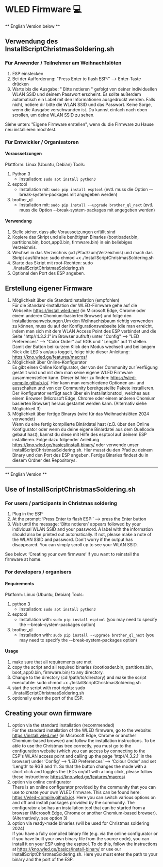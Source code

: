 # WLED Firmware 💻

** English Version below **

## Verwendung des InstallScriptChristmasSoldering.sh
### Für Anwender / Teilnehmer am Weihnachtslöten
1. ESP einstecken
2. Bei der Aufforderung: "Press Enter to flash ESP:" --> Enter-Taste drücken
3. Warte bis die Ausgabe: " Bitte notieren " gefolgt von deiner individuellen WLAN SSID und deinem Passwort erscheint. Es sollte außerdem automatisch ein Label mit den Informationen ausgedruckt werden. Falls nicht, notiere dir bitte die WLAN SSID und das Passwort.
Keine Sorge, wenn die Ausgabe verschwunden ist. Du kannst einfach nach oben scrollen, um deine WLAN SSID zu sehen.

Siehe unten: "Eigene Firmware erstellen", wenn du die Firmware zu Hause neu installieren möchtest.

### Für Entwickler / Organisatoren
#### Voraussetzungen
Plattform: Linux (Ubuntu, Debian)
Tools: 
1. Python 3
	- Installation: `sudo apt install python3`
2. esptool
	- Installation mit: `sudo pip install esptool` (evtl. muss die Option --break-system-packages mit angegeben werden)
3. brother_ql
   	- Installation mit: `sudo pip install --upgrade brother_ql_next` (evtl. muss die Option --break-system-packages mit angegeben werden)

#### Verwendung
1. Stelle sicher, dass alle Voraussetzungen erfüllt sind
2. Kopiere das Skript und alle benötigten Binaries (bootloader.bin, partitions.bin, boot_app0.bin, firmware.bin) in ein beliebiges Verzeichnis.
3. Wechsel in das Verzeichnis (cd /Pfad/zum/Verzeichnis) und mach das Skript ausführbar: sudo chmod +x ./InstallScriptChristmasSoldering.sh
4. Starte das Skript mit root-Rechten: sudo ./InstallScriptChristmasSoldering.sh
5. Optional den Port des ESP angeben.

## Erstellung eigener Firmware
1. Möglichkeit über die Standardinstallation (empfohlen) <br>
Für die Standard-Installation der WLED-Firmware gehe auf die Webseite: https://install.wled.me/ (in Microsoft Edge, Chrome oder einem anderen Chomium-basierten Browser) und folge den Installationsanweisungen.Um den Weihnachtsbaum richtig verwenden zu können, muss du auf der Konfigurationswebseite (die man erreicht, indem man sich mit dem WLAN Access Point des ESP verbindet und die Seite "http//4.3.2.1" im Browser aufruft) unter "Config" --> "LED Preferences" --> "Color Order" auf RGB und "Length" auf 11 stellen. Damit der Button bei kurzem Klick den Modus wechselt und bei langem Klick die LED's an/aus toggelt, folge bitte dieser Anleitung: https://kno.wled.ge/features/macros/
2. Möglichkeit über Online-Konfigurator <br>
Es gibt einen Online Konfigurator, der von der Community zur Verfügung gestellt wird und mit dem man seine eigene WLED Firmware zusammenstellen kann. Dieser ist hier zu finden: https://wled-compile.github.io/. Hier kann man verschiedene Optionen an- und ausschalten und von der Community bereitgestellte Pakete installieren. Der Konfigurator verfügt auch über ein Installationstool, welches aus einem Browser (Microsoft Edge, Chrome oder einem anderen Chomium basierten Browser) heraus gestartet werden kann. (Alternativ siehe Möglichkeit 3)
3. Möglichkeit über fertige Binarys (wird für das Weihnachtslöten 2024 verwendet) <br>
Wenn du eine fertig kompilierte Binärdatei hast (z.B. über den Online Konfigurator oder wenn du deine eigene Binärdatei aus dem Quellcode gebaut hast), kannst du diese mit Hilfe des esptool auf deinem ESP installieren. Folge dazu folgender Anleitung https://kno.wled.ge/basics/install-binary/ oder verwende unser InstallScriptChristmasSoldering.sh. Hier musst du den Pfad zu deinem Binary und den Port des ESP angeben. Fertige Binaries findest du in diesem Ordner des Repositorys.

---------------------------------------------------------------------------
** English Version **

## Use of InstallScriptChristmasSoldering.sh
### For users / participants in Christmas soldering
1. Plug in the ESP
2. At the prompt: ‘Press Enter to flash ESP:’ --> press the Enter button
3. Wait until the message: ‘Bitte notieren’ appears followed by your individual WLAN SSID and your password. A label with the information should also be printed out automatically. If not, please make a note of the WLAN SSID and password.
Don't worry if the output has disappeared. You can simply scroll up to see your WLAN SSID.

See below: ‘Creating your own firmware’ if you want to reinstall the firmware at home.

### For developers / organisers
#### Requirements
Platform: Linux (Ubuntu, Debian)
Tools: 
1. python 3
	- Installation: `sudo apt install python3`
2. esptool
	- Installation with: `sudo pip install esptool` (you may need to specify the --break-system-packages option)
3. brother_ql
   	- Installation with: `sudo pip install --upgrade brother_ql_next` (you may need to specify the --break-system-packages option)

#### Usage
1. make sure that all requirements are met
2. copy the script and all required binaries (bootloader.bin, partitions.bin, boot_app0.bin, firmware.bin) to any directory.
3. Change to the directory (cd /path/to/directory) and make the script executable: sudo chmod +x ./InstallScriptChristmasSoldering.sh
4. start the script with root rights: sudo ./InstallScriptChristmasSoldering.sh
5. optionally enter the port of the ESP. 

## Creating your own firmware
1. option via the standard installation (recommended) <br>
For the standard installation of the WLED firmware, go to the website: https://install.wled.me/ (in Microsoft Edge, Chrome or another Chomium-based browser) and follow the installation instructions. To be able to use the Christmas tree correctly, you must go to the configuration website (which you can access by connecting to the ESP's WLAN access point and calling up the page ‘http//4.3.2.1’ in the browser) under ‘Config’ --> ‘LED Preferences’ --> ‘Colour Order’ and set ‘Length’ to RGB and 11. So that the button changes the mode with a short click and toggles the LEDs on/off with a long click, please follow these instructions: https://kno.wled.ge/features/macros/
2. option via online configurator <br>
There is an online configurator provided by the community that you can use to create your own WLED firmware. This can be found here: https://wled-compile.github.io/. Here you can switch various options on and off and install packages provided by the community. The configurator also has an installation tool that can be started from a browser (Microsoft Edge, Chrome or another Chomium-based browser). (Alternatively, see option 3)
3. option via ready-made binaries (will be used for Christmas soldering 2024) <br>
If you have a fully compiled binary file (e.g. via the online configurator or if you have built your own binary file from the source code), you can install it on your ESP using the esptool. To do this, follow the instructions at https://kno.wled.ge/basics/install-binary/ or use our InstallScriptChristmasSoldering.sh. Here you must enter the path to your binary and the port of the ESP.
